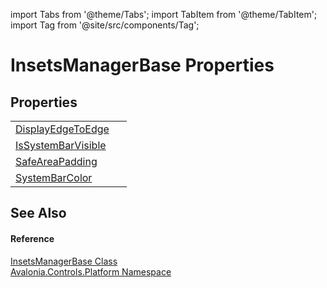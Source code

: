import Tabs from '@theme/Tabs'; 
import TabItem from '@theme/TabItem'; 
import Tag from '@site/src/components/Tag'; 

# InsetsManagerBase Properties




## Properties
<table>
<tr>
<td><a href="P_Avalonia_Controls_Platform_InsetsManagerBase_DisplayEdgeToEdge">DisplayEdgeToEdge</a></td>
<td> </td>
</tr>
<tr>
<td><a href="P_Avalonia_Controls_Platform_InsetsManagerBase_IsSystemBarVisible">IsSystemBarVisible</a></td>
<td> </td>
</tr>
<tr>
<td><a href="P_Avalonia_Controls_Platform_InsetsManagerBase_SafeAreaPadding">SafeAreaPadding</a></td>
<td> </td>
</tr>
<tr>
<td><a href="P_Avalonia_Controls_Platform_InsetsManagerBase_SystemBarColor">SystemBarColor</a></td>
<td> </td>
</tr>
</table>

## See Also


#### Reference
<a href="T_Avalonia_Controls_Platform_InsetsManagerBase">InsetsManagerBase Class</a>  
<a href="N_Avalonia_Controls_Platform">Avalonia.Controls.Platform Namespace</a>  
